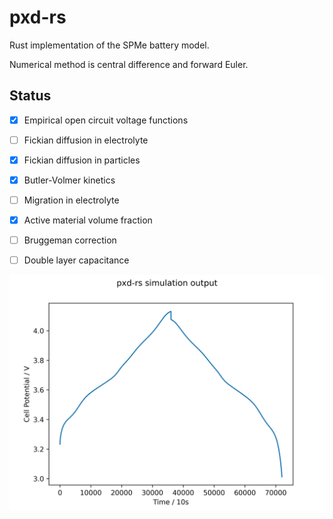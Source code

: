 # pxd-rs
Rust implementation of the SPMe battery model.

Numerical method is central difference and forward Euler.

## Status

- [x] Empirical open circuit voltage functions
- [ ] Fickian diffusion in electrolyte
- [x] Fickian diffusion in particles
- [x] Butler-Volmer kinetics
- [ ] Migration in electrolyte
- [x] Active material volume fraction
- [ ] Bruggeman correction
- [ ] Double layer capacitance


![Current Status](current_status.png)
